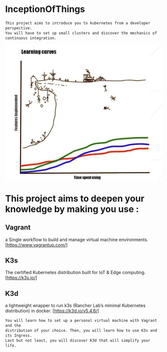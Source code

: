 # InceptionOfThings

```
This project aims to introduce you to kubernetes from a developer perspective.
You will have to set up small clusters and discover the mechanics of continuous integration.
```
![](Screen%20Shot%202023-01-16%20at%207.52.44%20PM.png)


# This project aims to deepen your knowledge by making you use :

## Vagrant
  a Single workflow to build and manage virtual machine environments. [https://www.vagrantup.com/]

## K3s
  The certified Kubernetes distribution built for IoT & Edge computing. [https://k3s.io/]

## K3d
  a lightweight wrapper to run k3s (Rancher Lab’s minimal Kubernetes distribution) in docker. [https://k3d.io/v5.4.6/]


```
You will learn how to set up a personal virtual machine with Vagrant and the
distribution of your choice. Then, you will learn how to use K3s and its Ingress.
Last but not least, you will discover K3d that will simplify your life.
```
